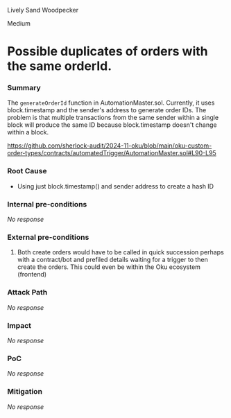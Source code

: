 Lively Sand Woodpecker

Medium

# Possible duplicates of orders with the same orderId.

### Summary

 The `generateOrderId` function in AutomationMaster.sol. Currently, it uses block.timestamp and the sender's address to generate order IDs. The problem is that multiple transactions from the same sender within a single block will produce the same ID because block.timestamp doesn't change within a block.
 
 https://github.com/sherlock-audit/2024-11-oku/blob/main/oku-custom-order-types/contracts/automatedTrigger/AutomationMaster.sol#L90-L95

### Root Cause

- Using just block.timestamp() and sender address to create a hash ID

### Internal pre-conditions

_No response_

### External pre-conditions

1. Both create orders would have to be called in quick succession perhaps with a contract/bot and prefiled details waiting for a trigger to then create the orders. This could even be within the Oku ecosystem (frontend)

### Attack Path

_No response_

### Impact

_No response_

### PoC

_No response_

### Mitigation

_No response_